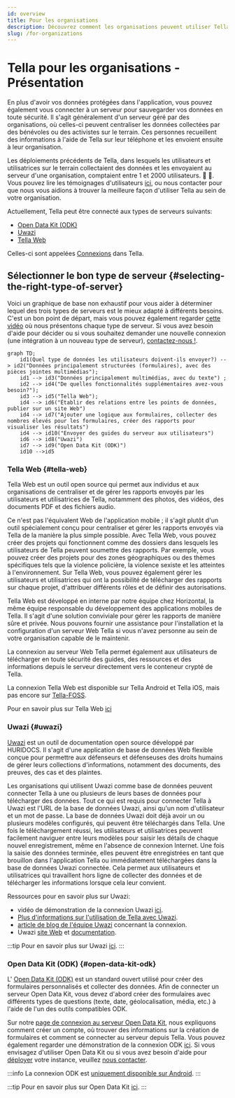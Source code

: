 ```yaml
---
id: overview
title: Pour les organisations
description: Découvrez comment les organisations peuvent utiliser Tella pour des processus de recherche, de plaidoyer ou de responsabilité.
slug: /for-organizations
---
```


# Tella pour les organisations - Présentation

En plus d'avoir vos données protégées dans l'application, vous pouvez également vous connecter à un serveur pour sauvegarder vos données en toute sécurité. Il s'agit généralement d'un serveur géré par des organisations, où celles-ci peuvent centraliser les données collectées par des bénévoles ou des activistes sur le terrain. Ces personnes recueillent des informations à l'aide de Tella sur leur téléphone et les envoient ensuite à leur organisation.

Les déploiements précédents de Tella, dans lesquels les utilisateurs et utilisatrices sur le terrain collectaient des données et les envoyaient au serveur d'une organisation, comptaient entre 1 et 2000 utilisateurs. 📲 📡. Vous pouvez lire les témoignages d'utilisateurs [ici](/user-stories), ou nous contacter pour que nous vous aidions à trouver la meilleure façon d'utiliser Tella au sein de votre organisation.

Actuellement, Tella peut être connecté aux types de serveurs suivants:

* [Open Data Kit (ODK)](#open-data-kit-odk)
* [Uwazi](#uwazi)
* [Tella Web](#tella-web)

Celles-ci sont appelées [Connexions](/features#connecting-to-servers) dans Tella.


## Sélectionner le bon type de serveur {#selecting-the-right-type-of-server}

Voici un graphique de base non exhaustif pour vous aider à déterminer lequel des trois types de serveurs est le mieux adapté à différents besoins. C'est un bon point de départ, mais vous pouvez également regarder [cette vidéo](/video-tutorials#connections-full-video) où nous présentons chaque type de serveur. Si vous avez besoin d'aide pour décider ou si vous souhaitez demander une nouvelle connexion (une intégration à un nouveau type de serveur), [contactez-nous !](/contact-us).


```mermaid
graph TD;
    id1(Quel type de données les utilisateurs doivent-ils envoyer?) --> id2("Données principalement structurées (formulaires), avec des pièces jointes multimédias");
    id1 --> id3("Données principalement multimédias, avec du texte") ;
    id2 --> id4("De quelles fonctionnalités supplémentaires avez-vous besoin?");
    id3 --> id5("Tella Web");
    id4 --> id6("Établir des relations entre les points de données, publier sur un site Web")
    id4 --> id7("Ajouter une logique aux formulaires, collecter des nombres élevés pour les formulaires, créer des rapports pour visualiser les résultats")
    id4 --> id10("Envoyer des guides du serveur aux utilisateurs")
    id6 --> id8("Uwazi")
    id7 --> id9("Open Data Kit (ODK)")
    id10 -->id5
```

### Tella Web {#tella-web}

Tella Web est un outil open source qui permet aux individus et aux organisations de centraliser et de gérer les rapports envoyés par les utilisateurs et utilisatrices de Tella, notamment des photos, des vidéos, des documents PDF et des fichiers audio.

Ce n'est pas l'équivalent Web de l'application mobile ; il s'agit plutôt d'un outil spécialement conçu pour centraliser et gérer les rapports envoyés via Tella de la manière la plus simple possible. Avec Tella Web, vous pouvez créer des projets qui fonctionnent comme des dossiers dans lesquels les utilisateurs de Tella peuvent soumettre des rapports. Par exemple, vous pouvez créer des projets pour des zones géographiques ou des thèmes spécifiques tels que la violence policière, la violence sexiste et les atteintes à l'environnement. Sur Tella Web, vous pouvez également gérer les utilisateurs et utilisatrices qui ont la possibilité de télécharger des rapports sur chaque projet, d'attribuer différents rôles et de définir des autorisations.

Tella Web est développé en interne par notre équipe chez Horizontal, la même équipe responsable du développement des applications mobiles de Tella. Il s'agit d'une solution conviviale pour gérer les rapports de manière sûre et privée. Nous pouvons fournir une assistance pour l'installation et la configuration d'un serveur Web Tella si vous n'avez personne au sein de votre organisation capable de le maintenir.

La connexion au serveur Web Tella permet également aux utilisateurs de télécharger en toute sécurité des guides, des ressources et des informations depuis le serveur directement vers le conteneur crypté de Tella.

La connexion Tella Web est disponible sur Tella Android et Tella iOS, mais pas encore sur [Tella-FOSS](/faq#is-tella-available-on-f-droid).

Pour en savoir plus sur Tella Web [ici](/tella-web)


### Uwazi {#uwazi}

[Uwazi](/uwazi) est un outil de documentation open source développé par HURIDOCS. Il s'agit d'une application de base de données Web flexible conçue pour permettre aux défenseurs et défenseuses des droits humains de gérer leurs collections d'informations, notamment des documents, des preuves, des cas et des plaintes.

Les organisations qui utilisent Uwazi comme base de données peuvent connecter Tella à une ou plusieurs de leurs bases de données pour télécharger des données. Tout ce qui est requis pour connecter Tella à Uwazi est l'URL de la base de données Uwazi, ainsi qu'un nom d'utilisateur et un mot de passe. La base de données Uwazi doit déjà avoir un ou plusieurs modèles configurés, qui peuvent être téléchargés dans Tella. Une fois le téléchargement réussi, les utilisateurs et utilisatrices peuvent facilement naviguer entre leurs modèles pour saisir les détails de chaque nouvel enregistrement, même en l'absence de connexion Internet. Une fois la saisie des données terminée, elles peuvent être enregistrées en tant que brouillon dans l'application Tella ou immédiatement téléchargées dans la base de données Uwazi connectée. Cela permet aux utilisateurs et utilisatrices qui travaillent hors ligne de collecter des données et de télécharger les informations lorsque cela leur convient.

Ressources pour en savoir plus sur Uwazi:
* vidéo de démonstration de la connexion Uwazi [ici](/video-tutorials#uwazi).
* [Plus d'informations sur l'utilisation de Tella avec Uwazi](/uwazi).
* [article de blog de l'équipe Uwazi](https://huridocs.org/2022/07/the-new-tella-app-lets-uwazi-users-document-violations-safely-and-while-offline/)  concernant la connexion.
* Uwazi [site Web](https://uwazi.io/) et [documentation](https://uwazi.readthedocs.io/en/latest/).

:::tip
Pour en savoir plus sur Uwazi [ici](/uwazi).
:::



### Open Data Kit (ODK) {#open-data-kit-odk}

L' [Open Data Kit (ODK)](https://getodk.org/) est un standard ouvert utilisé pour créer des formulaires personnalisés et collecter des données. Afin de connecter un serveur Open Data Kit, vous devez d'abord créer des formulaires avec différents types de questions (texte, date, géolocalisation, média, etc.) à l'aide de l'un des outils compatibles ODK.

Sur notre [page de connexion au serveur Open Data Kit](/odk), nous expliquons comment créer un compte, où trouver des informations sur la création de formulaires et comment se connecter au serveur depuis Tella. Vous pouvez également regarder une démonstration de la connexion ODK [ici](/video-tutorials#open-data-kit). Si vous envisagez d'utiliser Open Data Kit ou si vous avez besoin d'aide pour [déployer](/faq#deploying-tella) votre instance, veuillez [nous contacter](/contact-us).


:::info
La connexion ODK est [uniquement disponible sur Android](/features).
:::

:::tip
Pour en savoir plus sur Open Data Kit [ici](/odk).
:::


